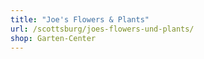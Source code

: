 ```yaml
---
title: "Joe's Flowers & Plants"
url: /scottsburg/joes-flowers-und-plants/
shop: Garten-Center
---
```

